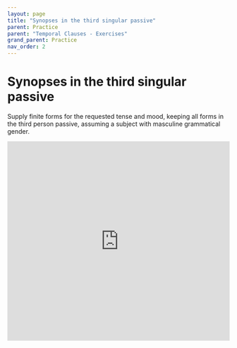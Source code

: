 ```yaml
---
layout: page
title: "Synopses in the third singular passive"
parent: Practice
parent: "Temporal Clauses - Exercises"
grand_parent: Practice
nav_order: 2
---
```




# Synopses in the third singular passive

Supply finite forms for the requested tense and mood, keeping all forms in the third person passive, assuming a subject with masculine grammatical gender.


<iframe width="100%" height="451" frameborder="0"
  src="https://observablehq.com/embed/@l3/synopses-in-third-person-passive?cell=viewof+quizdata&cell=question&cell=viewof+answers&cell=checkform&cell=css"></iframe>
